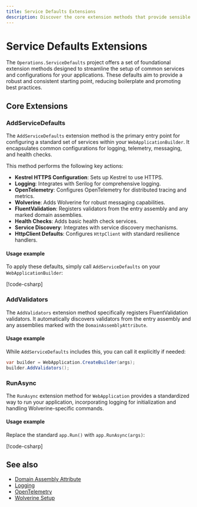 ```yaml
---
title: Service Defaults Extensions
description: Discover the core extension methods that provide sensible defaults for your services in the Operations platform.
---
```


# Service Defaults Extensions

The `Operations.ServiceDefaults` project offers a set of foundational extension methods designed to streamline the setup of common services and configurations for your applications. These defaults aim to provide a robust and consistent starting point, reducing boilerplate and promoting best practices.

## Core Extensions

### AddServiceDefaults

The `AddServiceDefaults` extension method is the primary entry point for configuring a standard set of services within your `WebApplicationBuilder`. It encapsulates common configurations for logging, telemetry, messaging, and health checks.

This method performs the following key actions:

-   **Kestrel HTTPS Configuration**: Sets up Kestrel to use HTTPS.
-   **Logging**: Integrates with Serilog for comprehensive logging.
-   **OpenTelemetry**: Configures OpenTelemetry for distributed tracing and metrics.
-   **Wolverine**: Adds Wolverine for robust messaging capabilities.
-   **FluentValidation**: Registers validators from the entry assembly and any marked domain assemblies.
-   **Health Checks**: Adds basic health check services.
-   **Service Discovery**: Integrates with service discovery mechanisms.
-   **HttpClient Defaults**: Configures `HttpClient` with standard resilience handlers.

#### Usage example

To apply these defaults, simply call `AddServiceDefaults` on your `WebApplicationBuilder`:

[!code-csharp[](~/samples/basic-service/Program.cs?highlight=7)]

### AddValidators

The `AddValidators` extension method specifically registers FluentValidation validators. It automatically discovers validators from the entry assembly and any assemblies marked with the `DomainAssemblyAttribute`.

#### Usage example

While `AddServiceDefaults` includes this, you can call it explicitly if needed:

```csharp
var builder = WebApplication.CreateBuilder(args);
builder.AddValidators();
```

### RunAsync

The `RunAsync` extension method for `WebApplication` provides a standardized way to run your application, incorporating logging for initialization and handling Wolverine-specific commands.

#### Usage example

Replace the standard `app.Run()` with `app.RunAsync(args)`:

[!code-csharp[](~/samples/extensions/RunAsyncExample.cs?highlight=4)]

## See also

- [Domain Assembly Attribute](../domain-assembly-attribute.md)
- [Logging](../logging/overview.md)
- [OpenTelemetry](../opentelemetry/overview.md)
- [Wolverine Setup](../messaging/wolverine-setup.md)